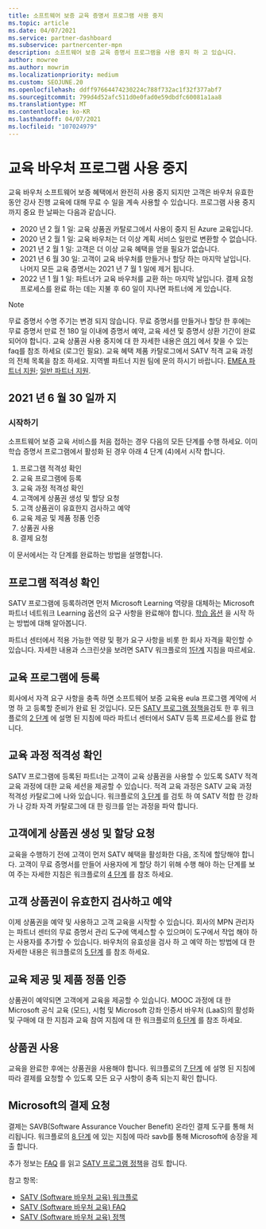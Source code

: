 ```yaml
---
title: 소프트웨어 보증 교육 증명서 프로그램 사용 중지
ms.topic: article
ms.date: 04/07/2021
ms.service: partner-dashboard
ms.subservice: partnercenter-mpn
description: 소프트웨어 보증 교육 증명서 프로그램을 사용 중지 하 고 있습니다.
author: mowree
ms.author: mowrim
ms.localizationpriority: medium
ms.custom: SEOJUNE.20
ms.openlocfilehash: ddff97664474230224c788f732ac1f32f377abf7
ms.sourcegitcommit: 799d4d52afc511d0e0fad0e59dbdfc60081a1aa8
ms.translationtype: MT
ms.contentlocale: ko-KR
ms.lasthandoff: 04/07/2021
ms.locfileid: "107024979"
---
```

# <a name="training-vouchers-program-retirement"></a>교육 바우처 프로그램 사용 중지

교육 바우처 소프트웨어 보증 혜택에서 완전히 사용 중지 되지만 고객은 바우처 유효한 동안 강사 진행 교육에 대해 무료 수 일을 계속 사용할 수 있습니다. 프로그램 사용 중지까지 중요 한 날짜는 다음과 같습니다. 

- 2020 년 2 월 1 일: 교육 상품권 카탈로그에서 사용이 중지 된 Azure 교육입니다.
- 2020 년 2 월 1 일: 교육 바우처는 더 이상 계획 서비스 일만로 변환할 수 없습니다.  
- 2021 년 2 월 1 일: 고객은 더 이상 교육 혜택을 얻을 필요가 없습니다. 
- 2021 년 6 월 30 일: 고객이 교육 바우처를 만들거나 할당 하는 마지막 날입니다. 나머지 모든 교육 증명서는 2021 년 7 월 1 일에 제거 됩니다.
- 2022 년 1 월 1 일: 파트너가 교육 바우처를 교환 하는 마지막 날입니다. 결제 요청 프로세스를 완료 하는 데는 지불 후 60 일이 지나면 파트너에 게 있습니다.  

>[!NOTE]
>무료 증명서 수명 주기는 변경 되지 않습니다. 무료 증명서를 만들거나 할당 한 후에는 무료 증명서 만료 전 180 일 이내에 증명서 예약, 교육 세션 및 증명서 상환 기간이 완료 되어야 합니다.  교육 상품권 사용 중지에 대 한 자세한 내용은 [여기](https://partner.microsoft.com/resources/collection/software-assurance-benefit-changes#/) 에서 찾을 수 있는 faq를 참조 하세요 (로그인 필요).  교육 혜택 제품 카탈로그에서 SATV 적격 교육 과정의 전체 목록을 참조 하세요.  지역별 파트너 지원 팀에 문의 하시기 바랍니다. [EMEA 파트너 지원](mailto:savoucher@msdirectservices.com); [일반 파트너 지원](https://partner.microsoft.com/dashboard/support/servicerequests).

## <a name="until-june-30-2021"></a>2021 년 6 월 30 일까 지

### <a name="get-started"></a>시작하기

소프트웨어 보증 교육 서비스를 처음 접하는 경우 다음의 모든 단계를 수행 하세요. 이미 학습 증명서 프로그램에서 활성화 된 경우 아래 4 단계 (4)에서 시작 합니다. 

1. 프로그램 적격성 확인
2. 교육 프로그램에 등록
3. 교육 과정 적격성 확인
4. 고객에게 상품권 생성 및 할당 요청
5. 고객 상품권이 유효한지 검사하고 예약
6. 교육 제공 및 제품 정품 인증
7. 상품권 사용
8. 결제 요청

이 문서에서는 각 단계를 완료하는 방법을 설명합니다.

## <a name="confirm-program-eligibility"></a>프로그램 적격성 확인

SATV 프로그램에 등록하려면 먼저 Microsoft Learning 역량을 대체하는 Microsoft 파트너 네트워크 Learning 옵션의 요구 사항을 완료해야 합니다. [학습 옵션](https://partner.microsoft.com/membership/learning-partners) 을 시작 하는 방법에 대해 알아봅니다.

파트너 센터에서 적용 가능한 역량 및 평가 요구 사항을 비롯 한 회사 자격을 확인할 수 있습니다. 자세한 내용과 스크린샷을 보려면 SATV 워크플로의 [1단계](https://query.prod.cms.rt.microsoft.com/cms/api/am/binary/RE4s3bB) 지침을 따르세요.

## <a name="enroll-in-the-training-program"></a>교육 프로그램에 등록

회사에서 자격 요구 사항을 충족 하면 소프트웨어 보증 교육용 eula 프로그램 계약에 서명 하 고 등록할 준비가 완료 된 것입니다. 모든 [SATV 프로그램 정책을](https://query.prod.cms.rt.microsoft.com/cms/api/am/binary/RE3koEP)검토 한 후 워크플로의 [2 단계](https://query.prod.cms.rt.microsoft.com/cms/api/am/binary/RE4s3bB) 에 설명 된 지침에 따라 파트너 센터에서 SATV 등록 프로세스를 완료 합니다.


## <a name="confirm-course-eligibility"></a>교육 과정 적격성 확인
SATV 프로그램에 등록된 파트너는 고객이 교육 상품권을 사용할 수 있도록 SATV 적격 교육 과정에 대한 교육 세션을 제공할 수 있습니다. 적격 교육 과정은 SATV 교육 과정 적격성 카탈로그에 나와 있습니다. 워크플로의 [3 단계](https://query.prod.cms.rt.microsoft.com/cms/api/am/binary/RE4s3bB) 를 검토 하 여 SATV 적합 한 강좌가 나 강좌 자격 카탈로그에 대 한 링크를 얻는 과정을 파악 합니다.

## <a name="have-customer-create-and-assign-voucher"></a>고객에게 상품권 생성 및 할당 요청

교육을 수행하기 전에 고객이 먼저 SATV 혜택을 활성화한 다음, 조직에 할당해야 합니다. 고객이 무료 증명서를 만들어 사용자에 게 할당 하기 위해 수행 해야 하는 단계를 보여 주는 자세한 지침은 워크플로의 [4 단계](https://query.prod.cms.rt.microsoft.com/cms/api/am/binary/RE4s3bB) 를 참조 하세요.

## <a name="validate-and-reserve-customer-vouchers"></a>고객 상품권이 유효한지 검사하고 예약

이제 상품권을 예약 및 사용하고 고객 교육을 시작할 수 있습니다. 회사의 MPN 관리자는 파트너 센터의 무료 증명서 관리 도구에 액세스할 수 있으며이 도구에서 작업 해야 하는 사용자를 추가할 수 있습니다. 바우처의 유효성을 검사 하 고 예약 하는 방법에 대 한 자세한 내용은 워크플로의 [5 단계](https://query.prod.cms.rt.microsoft.com/cms/api/am/binary/RE4s3bB) 를 참조 하세요.

## <a name="deliver-training-and-activate-product"></a>교육 제공 및 제품 정품 인증

상품권이 예약되면 고객에게 교육을 제공할 수 있습니다. MOOC 과정에 대 한 Microsoft 공식 교육 (모드), 시험 및 Microsoft 강좌 인증서 바우처 (LaaS)의 활성화 및 구매에 대 한 지침과 교육 참여 지침에 대 한 워크플로의 [6 단계](https://query.prod.cms.rt.microsoft.com/cms/api/am/binary/RE4s3bB) 를 참조 하세요.

## <a name="redeem-voucher"></a>상품권 사용

교육을 완료한 후에는 상품권을 사용해야 합니다. 워크플로의 [7 단계](https://query.prod.cms.rt.microsoft.com/cms/api/am/binary/RE4s3bB) 에 설명 된 지침에 따라 결제를 요청할 수 있도록 모든 요구 사항이 충족 되는지 확인 합니다. 


## <a name="request-payment-from-microsoft"></a>Microsoft의 결제 요청

결제는 SAVB(Software Assurance Voucher Benefit) 온라인 결제 도구를 통해 처리됩니다. 워크플로의 [8 단계](https://query.prod.cms.rt.microsoft.com/cms/api/am/binary/RE4s3bB) 에 있는 지침에 따라 savb를 통해 Microsoft에 송장을 제출 합니다. 

추가 정보는 [FAQ](https://query.prod.cms.rt.microsoft.com/cms/api/am/binary/RE3kz5o) 를 읽고 [SATV 프로그램 정책](https://query.prod.cms.rt.microsoft.com/cms/api/am/binary/RE3koEP)을 검토 합니다.

참고 항목:

- [SATV (Software 바우처 교육) 워크플로](https://query.prod.cms.rt.microsoft.com/cms/api/am/binary/RE4s3bB)
- [SATV (Software 바우처 교육) FAQ](https://query.prod.cms.rt.microsoft.com/cms/api/am/binary/RE3kz5o)
- [SATV (Software 바우처 교육) 정책](https://query.prod.cms.rt.microsoft.com/cms/api/am/binary/RE3koEP)
